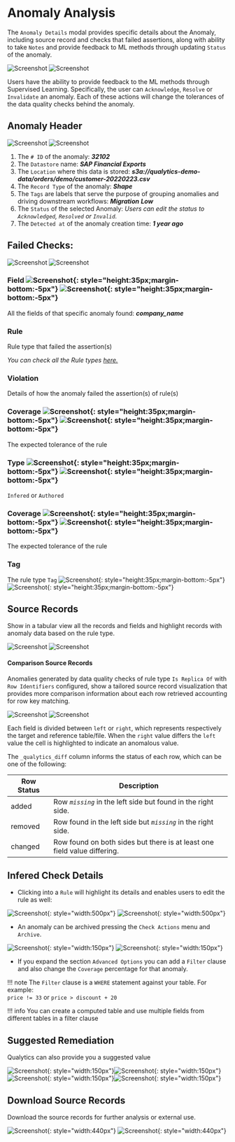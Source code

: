 # Anomaly Analysis

The `Anomaly Details` modal provides specific details about the Anomaly, including source record and checks that failed assertions, along with ability to take `Notes` and provide feedback to ML methods through updating `Status` of the anomaly.

![Screenshot](../assets/anomalies/anomaly-details-light.png#only-light)
![Screenshot](../assets/anomalies/anomaly-details-dark.png#only-dark)

Users have the ability to provide feedback to the ML methods through Supervised Learning. Specifically, the user can `Acknowledge`, `Resolve` or `Invalidate` an anomaly. Each of these actions will change the tolerances of the data quality checks behind the anomaly.

## Anomaly Header

![Screenshot](../assets/anomalies/anomaly-details-tab-1-light.png#only-light)
![Screenshot](../assets/anomalies/anomaly-details-tab-1-dark.png#only-dark)

1. The `# ID` of the anomaly: *__32102__*
2. The `Datastore` name: *__SAP Financial Exports__*
3. The `Location` where this data is stored: *__s3a://qualytics-demo-data/orders/demo/customer-20220223.csv__*
4. The `Record Type` of the anomaly: *__Shape__*
5. The `Tags` are labels that serve the purpose of grouping anomalies and driving downstream workflows:
    *__Migration__* *__Low__*
6. The `Status` of the selected Anomaly: *Users can edit the status to `Acknowledged`, `Resolved` or `Invalid`.*
7. The `Detected at` of the anomaly creation time: *__1 year ago__*
    
## Failed Checks:

![Screenshot](../assets/anomalies/anomaly-details-tab-2-light.png#only-light)
![Screenshot](../assets/anomalies/anomaly-details-tab-2-dark.png#only-dark)

### Field ![Screenshot](../assets/anomalies/field-light.png#only-light){: style="height:35px;margin-bottom:-5px"} ![Screenshot](../assets/anomalies/field-dark.png#only-dark){: style="height:35px;margin-bottom:-5px"}

All the fields of that specific anomaly found: *__company_name__*

### Rule

Rule type that failed the assertion(s)

*You can check all the Rule types [here.](/userguide/checks/what-is)*

### Violation

Details of how the anomaly failed the assertion(s) of rule(s)

### Coverage ![Screenshot](../assets/anomalies/coverage-light.png#only-light){: style="height:35px;margin-bottom:-5px"} ![Screenshot](../assets/anomalies/coverage-dark.png#only-dark){: style="height:35px;margin-bottom:-5px"}

The expected tolerance of the rule

### Type  ![Screenshot](../assets/anomalies/quality-check-type-light.png#only-light){: style="height:35px;margin-bottom:-5px"} ![Screenshot](../assets/anomalies/quality-check-type-dark.png#only-dark){: style="height:35px;margin-bottom:-5px"}

`Infered` or `Authored`

### Coverage ![Screenshot](../assets/anomalies/coverage-light.png#only-light){: style="height:35px;margin-bottom:-5px"} ![Screenshot](../assets/anomalies/coverage-dark.png#only-dark){: style="height:35px;margin-bottom:-5px"} 

The expected tolerance of the rule

### Tag

The rule type `Tag` ![Screenshot](../assets/anomalies/tags-light.png#only-light){: style="height:35px;margin-bottom:-5px"} ![Screenshot](../assets/anomalies/tags-dark.png#only-dark){: style="height:35px;margin-bottom:-5px"}

## Source Records

Show in a tabular view all the records and fields and highlight records with anomaly data based on the rule type.

![Screenshot](../assets/anomalies/anomaly-details-tab-3-light.png#only-light)
![Screenshot](../assets/anomalies/anomaly-details-tab-3-dark.png#only-dark)

#### Comparison Source Records

Anomalies generated by data quality checks of rule type `Is Replica Of` with `Row Identifiers` configured, show a tailored source record visualization that provides more comparison information about each row retrieved accounting for row key matching.

![Screenshot](../assets/checks/is-replica-of/source-records-is-replica-of-light.png#only-light)
![Screenshot](../assets/checks/is-replica-of/source-records-is-replica-of-dark.png#only-dark)

Each field is divided between `left` or `right`, which represents respectively the target and reference table/file. When the `right` value differs the `left` value the cell is highlighted to indicate an anomalous value.

The `_qualytics_diff` column informs the status of each row, which can be one of the following:

| Row Status | Description                                                   |
|------------|---------------------------------------------------------------|
| added | Row *`missing`* in the left side but found in the right side. |
| removed | Row found in the left side but *`missing`* in the right side. |
| changed | Row found on both sides but there is at least one field value differing. |

## Infered Check Details

* Clicking into a `Rule` will highlight its details and enables users to edit the rule as well:

![Screenshot](../assets/anomalies/infered-check-details-section-light.png#only-light){: style="width:500px"}
![Screenshot](../assets/anomalies/infered-check-details-section-dark.png#only-dark){: style="width:500px"}

* An anomaly can be archived pressing the `Check Actions` menu and `Archive`.

![Screenshot](../assets/anomalies/archive-light.png#only-light){: style="width:150px"}
![Screenshot](../assets/anomalies/archive-dark.png#only-dark){: style="width:150px"}

* If you expand the section `Advanced Options` you can add a `Filter` clause and also change the `Coverage` percentage for that anomaly.

!!! note
    The `Filter` clause is a `WHERE` statement against your table. For example:   
    `price != 33` or `price > discount + 20`

!!! info
    You can create a computed table and use multiple fields from different tables in a filter clause

## Suggested Remediation

Qualytics can also provide you a suggested value

![Screenshot](../assets/anomalies/suggested-remediation-value-light.png#only-light){: style="width:150px"}![Screenshot](../assets/anomalies/suggested-remediation-value-dark.png#only-dark){: style="width:150px"}![Screenshot](../assets/anomalies/suggested-value-light.png#only-light){: style="width:150px"}![Screenshot](../assets/anomalies/suggested-value-dark.png#only-dark){: style="width:150px"}

## Download Source Records

Download the source records for further analysis or external use.

![Screenshot](../assets/container/data-preview/download-source-records-light.png#only-light){: style="width:440px"}
![Screenshot](../assets/container/data-preview/download-source-records-dark.png#only-dark){: style="width:440px"}
